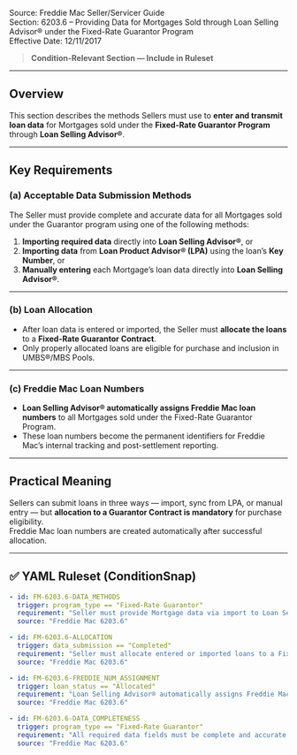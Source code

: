 Source: Freddie Mac Seller/Servicer Guide  
Section: 6203.6 – Providing Data for Mortgages Sold through Loan Selling Advisor® under the Fixed-Rate Guarantor Program  
Effective Date: 12/11/2017  

> **Condition-Relevant Section — Include in Ruleset**

---

## Overview
This section describes the methods Sellers must use to **enter and transmit loan data** for Mortgages sold under the **Fixed-Rate Guarantor Program** through **Loan Selling Advisor®**.

---

## Key Requirements

### (a) Acceptable Data Submission Methods
The Seller must provide complete and accurate data for all Mortgages sold under the Guarantor program using one of the following methods:

1. **Importing required data** directly into **Loan Selling Advisor®**, or  
2. **Importing data** from **Loan Product Advisor® (LPA)** using the loan’s **Key Number**, or  
3. **Manually entering** each Mortgage’s loan data directly into **Loan Selling Advisor®**.

---

### (b) Loan Allocation
- After loan data is entered or imported, the Seller must **allocate the loans** to a **Fixed-Rate Guarantor Contract**.  
- Only properly allocated loans are eligible for purchase and inclusion in UMBS®/MBS Pools.

---

### (c) Freddie Mac Loan Numbers
- **Loan Selling Advisor® automatically assigns Freddie Mac loan numbers** to all Mortgages sold under the Fixed-Rate Guarantor Program.  
- These loan numbers become the permanent identifiers for Freddie Mac’s internal tracking and post-settlement reporting.

---

## Practical Meaning
Sellers can submit loans in three ways — import, sync from LPA, or manual entry — but **allocation to a Guarantor Contract is mandatory** for purchase eligibility.  
Freddie Mac loan numbers are created automatically after successful allocation.

---

## ✅ YAML Ruleset (ConditionSnap)
```yaml
- id: FM-6203.6-DATA_METHODS
  trigger: program_type == "Fixed-Rate Guarantor"
  requirement: "Seller must provide Mortgage data via import to Loan Selling Advisor®, import from Loan Product Advisor® (Key Number), or manual entry."
  source: "Freddie Mac 6203.6"

- id: FM-6203.6-ALLOCATION
  trigger: data_submission == "Completed"
  requirement: "Seller must allocate entered or imported loans to a Fixed-Rate Guarantor Contract before sale completion."
  source: "Freddie Mac 6203.6"

- id: FM-6203.6-FREDDIE_NUM_ASSIGNMENT
  trigger: loan_status == "Allocated"
  requirement: "Loan Selling Advisor® automatically assigns Freddie Mac loan numbers to Mortgages sold under the Fixed-Rate Guarantor Program."
  source: "Freddie Mac 6203.6"

- id: FM-6203.6-DATA_COMPLETENESS
  trigger: program_type == "Fixed-Rate Guarantor"
  requirement: "All required data fields must be complete and accurate before allocation to a Guarantor Contract."
  source: "Freddie Mac 6203.6"
